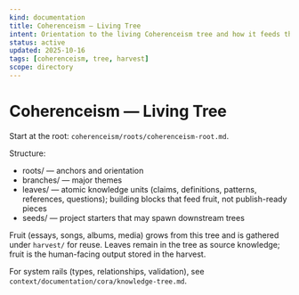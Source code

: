 ```yaml
---
kind: documentation
title: Coherenceism — Living Tree
intent: Orientation to the living Coherenceism tree and how it feeds the shared harvest
status: active
updated: 2025-10-16
tags: [coherenceism, tree, harvest]
scope: directory
---
```


# Coherenceism — Living Tree

Start at the root: `coherenceism/roots/coherenceism-root.md`.

Structure:
- roots/ — anchors and orientation
- branches/ — major themes
- leaves/ — atomic knowledge units (claims, definitions, patterns, references, questions); building blocks that feed fruit, not publish-ready pieces
- seeds/ — project starters that may spawn downstream trees

Fruit (essays, songs, albums, media) grows from this tree and is gathered under `harvest/` for reuse. Leaves remain in the tree as source knowledge; fruit is the human-facing output stored in the harvest.

For system rails (types, relationships, validation), see `context/documentation/cora/knowledge-tree.md`.
